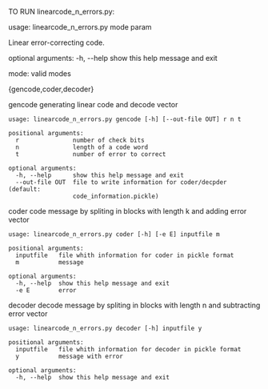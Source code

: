 TO RUN linearcode_n_errors.py:

usage: linearcode_n_errors.py mode param

Linear error-correcting code.

optional arguments: -h, --help show this help message and exit

mode: valid modes

{gencode,coder,decoder}

gencode             generating linear code and decode vector

    usage: linearcode_n_errors.py gencode [-h] [--out-file OUT] r n t

    positional arguments:
      r               number of check bits
      n               length of a code word
      t               number of error to correct

    optional arguments:
      -h, --help      show this help message and exit
      --out-file OUT  file to write information for coder/decpder (default:
                      code_information.pickle)
              
              
coder               code message by spliting in blocks with length k and
                    adding error vector
                    
    usage: linearcode_n_errors.py coder [-h] [-e E] inputfile m

    positional arguments:
      inputfile   file whith information for coder in pickle format
      m           message

    optional arguments:
      -h, --help  show this help message and exit
      -e E        error
      
      
decoder             decode message by spliting in blocks with length n and
                    subtracting error vector
                    
    usage: linearcode_n_errors.py decoder [-h] inputfile y

    positional arguments:
      inputfile   file whith information for decoder in pickle format
      y           message with error

    optional arguments:
      -h, --help  show this help message and exit
